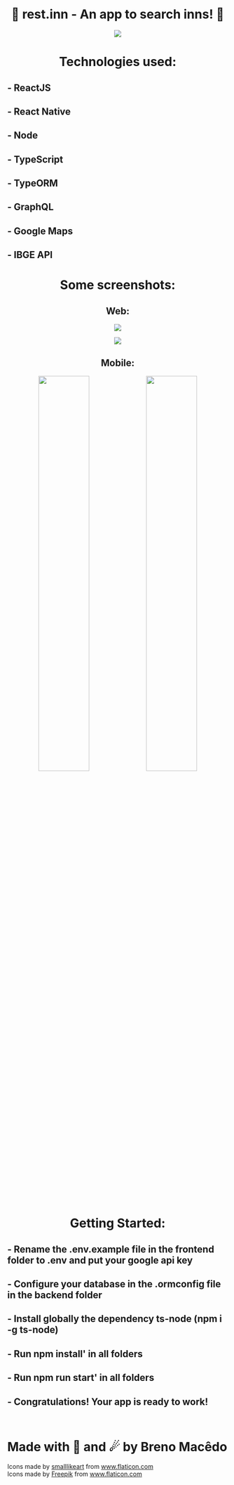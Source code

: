 <h1 align="center">🏡 rest.inn - An app to search inns! 🏡</h1>
<p align="center">
    <img src="https://i.imgur.com/Df9RKfJ.png">
</p>

<h1 align="center">Technologies used:</h1>
<h2>- ReactJS</h2>
<h2>- React Native</h2>
<h2>- Node</h2>
<h2>- TypeScript</h2>
<h2>- TypeORM</h2>
<h2>- GraphQL</h2>
<h2>- Google Maps</h2>
<h2>- IBGE API</h2>

<h1 align="center">Some screenshots:</h1>
<h2 align="center">Web:</h2>

<p align="center">
    <img src="https://i.imgur.com/uVhaMlr.png">
</p>
<p align="center">
    <img src="https://i.imgur.com/LCpm7LN.png">
</p>
<h2 align="center">Mobile:</h2>
<p align="center">
    <img width="48%" src="https://i.imgur.com/aFXPHVt.jpg">
    <img width="48%" src="https://i.imgur.com/4i8UlbF.jpg">
</p>

<h1 align="center">Getting Started:</h1>
<h2>- Rename the .env.example file in the frontend folder to .env and put your google api key</h2>
<h2>- Configure your database in the .ormconfig file in the backend folder</h2>
<h2>- Install globally the dependency ts-node (npm i -g ts-node)</h2>
<h2>- Run npm install' in all folders</h2>
<h2>- Run npm run start' in all folders</h2>
<h2>- Congratulations! Your app is ready to work!</h2>
<br />
<h1>Made with 💙 and ☄ by Breno Macêdo</h1>

Icons made by <a href="https://www.flaticon.com/br/autores/smalllikeart" title="smalllikeart">smalllikeart</a> from <a href="https://www.flaticon.com/br/" title="Flaticon"> www.flaticon.com</a> <br>
Icons made by <a href="https://www.flaticon.com/br/autores/freepik" title="Freepik">Freepik</a> from <a href="https://www.flaticon.com/br/" title="Flaticon"> www.flaticon.com</a>